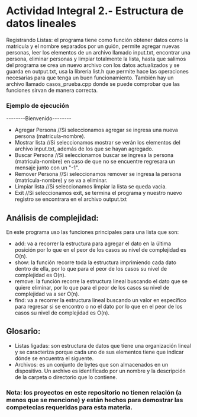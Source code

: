 # Actividad Integral 2.- Estructura de datos lineales
Registrando Listas: el programa tiene como función obtener datos como la matricula y el nombre separados por un guión, permite agregar nuevas personas, leer los elementos de un archivo llamado input.txt, encontrar una persona, eliminar personas y limpiar totalmente la lista, hasta que salimos del programa se crea un nuevo archivo con los datos actualizados y se guarda en output.txt, usa la libreria list.h que permite hace las operaciones necesarias para que tenga un buen funcionamiento.
También hay un archivo llamado casos_prueba.cpp donde se puede comprobar que las funciones sirvan de manera correcta.

### Ejemplo de ejecución
--------Bienvenido--------
- Agregar Persona   //Si seleccionamos agregar se ingresa una nueva persona (matricula-nombre).
- Mostrar lista     //Si seleccionamos mostrar se verán los elementos del archivo input.txt, además de los que se hayan agregado.
- Buscar Persona    //Si seleccionamos buscar se ingresa la persona (matricula-nombre) en caso de que no se encuentre regresara un mensaje junto con un "-1".
- Remover Persona   //Si seleccionamos remover se ingresa la persona (matricula-nombre) y se va a eliminar.    
- Limpiar lista     //Si seleccionamos limpiar la lista se queda vacia.
- Exit              //Si seleccionamos exit, se termina el programa y nuestro nuevo registro se encontrara en el archivo output.txt



## Análisis de complejidad: 
En este programa uso las funciones principales para una lista que son:
 - add: va a recorrer la estructura para agregar el dato en la última posición por lo que en el peor de los casos su nivel de complejidad es O(n).
 - show: la función recorre toda la estructura imprimiendo cada dato dentro de ella, por lo que para el peor de los casos su nivel de complejidad es O(n).
 - remove: la función recorre la estructura lineal buscando el dato que se quiere eliminar, por lo que para el peor de los casos su nivel de complejidad va a ser O(n).
 - find: va a recorrer la estructura lineal buscando un valor en específico para regresar si se encontro o no el dato por lo que en el peor de los casos su nivel de complejidad es O(n).

## Glosario:
 - Listas ligadas: son estructura de datos que tiene una organización lineal y se caracteriza porque cada uno de sus elementos tiene que indicar dónde se encuentra el siguente.
 - Archivos: es un conjunto de bytes que son almacenados en un dispositivo. Un archivo es identificado por un nombre y la descripción de la carpeta o directorio que lo contiene. 


### Nota: los proyectos en este repositorio no tienen relación (a menos que se mencione) y están hechos para demostrar las competecias requeridas para esta materia.
